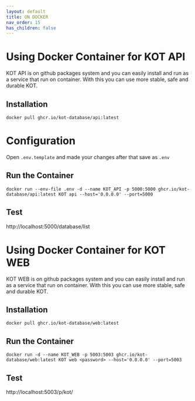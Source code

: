 ```yaml
---
layout: default
title: ON DOCKER
nav_order: 15
has_children: false
---
```


# Using Docker Container for KOT API

KOT API is on github packages system and you can easily install and run as a service that run on container. With this you can use more stable, safe and durable KOT.

## Installation
```console
docker pull ghcr.io/kot-database/api:latest
```

# Configuration
Open `.env.template` and made your changes after that save as `.env`


## Run the Container
```console 
docker run --env-file .env -d --name KOT_API -p 5000:5000 ghcr.io/kot-database/api:latest KOT api --host='0.0.0.0' --port=5000
```

## Test
http://localhost:5000/database/list


# Using Docker Container for KOT WEB

KOT WEB is on github packages system and you can easily install and run as a service that run on container. With this you can use more stable, safe and durable KOT.

## Installation
```console
docker pull ghcr.io/kot-database/web:latest
```

## Run the Container
```console 
docker run -d --name KOT_WEB -p 5003:5003 ghcr.io/kot-database/web:latest KOT web <password> --host='0.0.0.0' --port=5003
```

## Test
http://localhost:5003/p/kot/